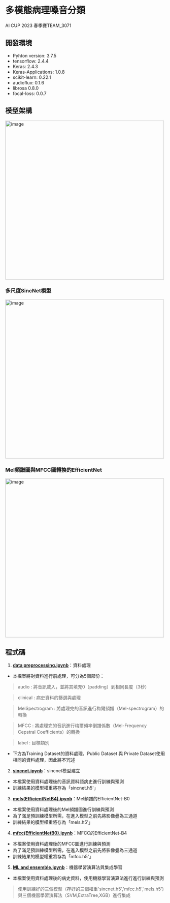 # 多模態病理嗓音分類
AI CUP 2023 春季賽TEAM_3071

## 開發環境
* Pyhton version: 3.7.5
* tensorflow: 2.4.4
* Keras: 2.4.3
* Keras-Applications: 1.0.8
* scikit-learn: 0.22.1
* audioflux: 0.1.6
* librosa 0.8.0
* focal-loss: 0.0.7

## 模型架構
<img width="500" alt="image" src="https://github.com/14sail/Pathological-Voice-Classification/assets/112383122/f30c4827-a69b-40df-b1fc-af686de3e516">

### 多尺度SincNet模型
<img width="500" alt="image" src="https://github.com/14sail/Pathological-Voice-Classification/assets/112383122/df19b8da-affc-461c-b772-4540a37e16da">

### Mel頻譜圖與MFCC圖轉換的EfficientNet
<img width="500" alt="image" src="https://github.com/14sail/Pathological-Voice-Classification/assets/112383122/b305db18-a796-4302-bcd2-18cb6466e513">

## 程式碼
1. [**data preprocessing.ipynb**](https://github.com/14sail/Pathological-Voice-Classification/blob/main/data%20preprocessing.ipynb)：資料處理
  * 本檔案將對資料進行前處理，可分為5個部份：
  > audio : 將音訊載入，並將其填充0（padding）到相同長度（3秒）
  
  > clinical : 病史資料的篩選與處理
  
  > MelSpectrogram : 將處理完的音訊進行梅爾頻譜（Mel-spectrogram）的轉換
  
  > MFCC : 將處理完的音訊進行梅爾頻率倒譜係數（Mel-Frequency Cepstral Coefficients）的轉換
  
  > label : 目標類別
  * 下方為Training Dataset的資料處理，Public Dataset 與 Private Dataset使用相同的資料處理，因此將不冗述

2. [**sincnet.ipynb**](https://github.com/14sail/Pathological-Voice-Classification/blob/main/sincnet.ipynb)：sincnet模型建立
  * 本檔案使用資料處理後的音訊資料語病史進行訓練與預測
  * 訓練結果的模型權重將存為「sincnet.h5'」

3. [**mels(EfficientNetB4).ipynb**](https://github.com/14sail/Pathological-Voice-Classification/blob/main/mels(EfficientNetB4).ipynb)：Mel頻譜的EfficientNet-B0
  * 本檔案使用資料處理後的Mel頻譜圖進行訓練與預測
  * 為了滿足預訓練模型所需，在進入模型之前先將影像疊為三通道
  * 訓練結果的模型權重將存為「mels.h5'」
  
4. [**mfcc(EfficientNetB0).ipynb**](https://github.com/14sail/Pathological-Voice-Classification/blob/main/mfcc(EfficientNetB0).ipynb)：MFCC的EfficientNet-B4
  * 本檔案使用資料處理後的MFCC圖進行訓練與預測
  * 為了滿足預訓練模型所需，在進入模型之前先將影像疊為三通道
  * 訓練結果的模型權重將存為「mfcc.h5'」

5. [**ML and ensemble.ipynb**](https://github.com/14sail/Pathological-Voice-Classification/blob/main/ML%20and%20ensemble.ipynb)：機器學習演算法與集成學習
  * 本檔案使用資料處理後的病史資料，使用機器學習演算法進行進行訓練與預測
  > 使用訓練好的三個模型（存好的三個權重'sincnet.h5','mfcc.h5','mels.h5')與三個機器學習演算法（SVM,ExtraTree,XGB）進行集成
